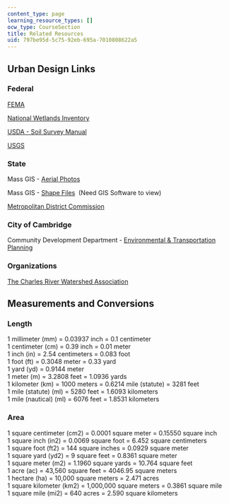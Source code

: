 ```yaml
---
content_type: page
learning_resource_types: []
ocw_type: CourseSection
title: Related Resources
uid: 797be95d-5c75-92eb-695a-7010808622a5
---
```


Urban Design Links
------------------

### Federal

[FEMA](http://www.fema.gov/)

[National Wetlands Inventory](http://www.fws.gov/wetlands/)

[USDA - Soil Survey Manual](http://soils.usda.gov/)

[USGS](http://www.usgs.gov/)

### State

Mass GIS - [Aerial Photos](http://en.wikipedia.org/wiki/Aerial_photography)

Mass GIS - [Shape Files](http://www.magnet.state.ma.us/mgis/)  (Need GIS Software to view)

[Metropolitan District Commission](http://www.state.ma.us/bb/fy2002h1/budget_recommendations/departments/mdc.htm)

### City of Cambridge

Community Development Department - [Environmental & Transportation Planning](http://en.wikipedia.org/wiki/Transportation_planning)

### Organizations

[The Charles River Watershed Association](http://www.crwa.org/)

Measurements and Conversions
----------------------------

### Length

1 millimeter (mm) = 0.03937 inch = 0.1 centimeter  
1 centimeter (cm) = 0.39 inch = 0.01 meter  
1 inch (in) = 2.54 centimeters = 0.083 foot  
1 foot (ft) = 0.3048 meter = 0.33 yard  
1 yard (yd) = 0.9144 meter  
1 meter (m) = 3.2808 feet = 1.0936 yards  
1 kilometer (km) = 1000 meters = 0.6214 mile (statute) = 3281 feet  
1 mile (statute) (ml) = 5280 feet = 1.6093 kilometers  
1 mile (nautical) (ml) = 6076 feet = 1.8531 kilometers

### Area

1 square centimeter (cm2) = 0.0001 square meter = 0.15550 square inch  
1 square inch (in2) = 0.0069 square foot = 6.452 square centimeters  
1 square foot (ft2) = 144 square inches = 0.0929 square meter  
1 square yard (yd2) = 9 square feet = 0.8361 square meter  
1 square meter (m2) = 1.1960 square yards = 10.764 square feet  
1 acre (ac) = 43,560 square feet = 4046.95 square meters  
1 hectare (ha) = 10,000 square meters = 2.471 acres  
1 square kilometer (km2) = 1,000,000 square meters = 0.3861 square mile  
1 square mile (mi2) = 640 acres = 2.590 square kilometers